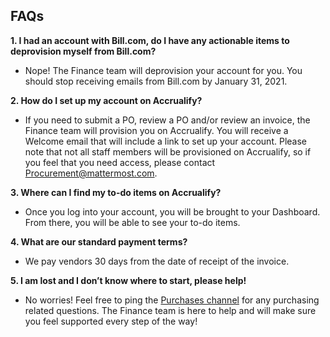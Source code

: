 ## FAQs

**1. I had an account with Bill.com, do I have any actionable items to deprovision myself from Bill.com?**

* Nope! The Finance team will deprovision your account for you. You should stop receiving emails from Bill.com by January 31, 2021.

**2. How do I set up my account on Accrualify?**

* If you need to submit a PO, review a PO and/or review an invoice, the Finance team will provision you on Accrualify. You will receive a Welcome email that will include a link to set up your account. Please note that not all staff members will be provisioned on Accrualify, so if you feel that you need access, please contact Procurement@mattermost.com. 

**3. Where can I find my to-do items on Accrualify?**

* Once you log into your account, you will be brought to your Dashboard. From there, you will be able to see your to-do items.

**4. What are our standard payment terms?**

* We pay vendors 30 days from the date of receipt of the invoice.

**5. I am lost and I don’t know where to start, please help!**

* No worries! Feel free to ping the [Purchases channel](https://community.mattermost.com/private-core/channels/purchases) for any purchasing related questions. The Finance team is here to help and will make sure you feel supported every step of the way!
